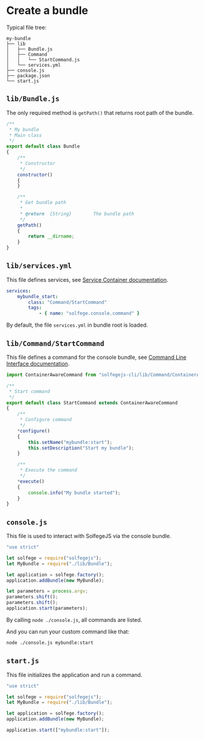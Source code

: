 Create a bundle
===============

Typical file tree:

```
my-bundle
├── lib
│   ├── Bundle.js
│   ├── Command
│   │   └── StartCommand.js
│   └── services.yml
├── console.js
├── package.json
└── start.js
```

`lib/Bundle.js`
---------------

The only required method is `getPath()` that returns root path of the bundle.

```javascript
/**
 * My bundle
 * Main class
 */
export default class Bundle
{
    /**
     * Constructor
     */
    constructor()
    {
    }

    /**
     * Get bundle path
     *
     * @return  {String}        The bundle path
     */
    getPath()
    {
        return __dirname;
    }
}
```

`lib/services.yml`
------------------

This file defines services, see [Service Container documentation](./service-container.md).


```yaml
services:
    mybundle_start:
        class: "Command/StartCommand"
        tags:
            - { name: "solfege.console.command" }
```

By default, the file `services.yml` in bundle root is loaded.


`lib/Command/StartCommand`
--------------------------

This file defines a command for the console bundle, see [Command Line Interface documentation](./command-line-interface.md).


```javascript
import ContainerAwareCommand from "solfegejs-cli/lib/Command/ContainerAwareCommand";

/**
 * Start command
 */
export default class StartCommand extends ContainerAwareCommand
{
    /**
     * Configure command
     */
    *configure()
    {
        this.setName("mybundle:start");
        this.setDescription("Start my bundle");
    }

    /**
     * Execute the command
     */
    *execute()
    {
        console.info("My bundle started");
    }
}
```


`console.js`
------------

This file is used to interact with SolfegeJS via the console bundle.

```javascript
"use strict"

let solfege = require("solfegejs");
let MyBundle = require("./lib/Bundle");

let application = solfege.factory();
application.addBundle(new MyBundle);

let parameters = process.argv;
parameters.shift();
parameters.shift();
application.start(parameters);
```

By calling `node ./console.js`, all commands are listed.

And you can run your custom command like that:

```bash
node ./console.js mybundle:start
```


`start.js`
----------

This file initializes the application and run a command.

```javascript
"use strict"

let solfege = require("solfegejs");
let MyBundle = require("./lib/Bundle");

let application = solfege.factory();
application.addBundle(new MyBundle);

application.start(["mybundle:start"]);
```

